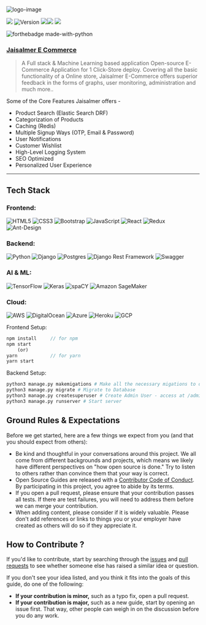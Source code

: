 ![logo-image](logo.jpg)

![](https://badges.frapsoft.com/os/v1/open-source.svg?v=103)
![Version](https://badge.fury.io/gh/tterb%2FHyde.svg)
![](https://aleen42.github.io/badges/src/react.svg)![](https://aleen42.github.io/badges/src/router.svg)
![](https://aleen42.github.io/badges/src/redux.svg)

![forthebadge made-with-python](http://ForTheBadge.com/images/badges/made-with-python.svg)

### **[Jaisalmer E Commerce](https://github.com/gokulprathin8/Jaisalmer-E-Commerce)**

> A Full stack & Machine Learning based application Open-source E-Commerce
> Application for 1 Click-Store deploy. Covering all the basic functionality of
> a Online store, Jaisalmer E-Commerce offers superior feedback in the forms of
> graphs, user monitoring, administration and much more..

Some of the Core Features Jaisalmer offers -

- Product Search (Elastic Search DRF)
- Categorization of Products
- Caching (Redis)
- Multiple Signup Ways (OTP, Email & Password)
- User Notifications
- Customer Wishlist
- High-Level Logging System
- SEO Optimized
- Personalized User Experience

---

## Tech Stack

### Frontend:

<img alt="HTML5" src="https://img.shields.io/badge/html5%20-%23E34F26.svg?&style=for-the-badge&logo=html5&logoColor=white"/>
<img alt="CSS3" src="https://img.shields.io/badge/css3%20-%231572B6.svg?&style=for-the-badge&logo=css3&logoColor=white"/>
<img alt="Bootstrap" src="https://img.shields.io/badge/bootstrap%20-%23563D7C.svg?&style=for-the-badge&logo=bootstrap&logoColor=white"/>
<img alt="JavaScript" src="https://img.shields.io/badge/javascript%20-%23323330.svg?&style=for-the-badge&logo=javascript&logoColor=%23F7DF1E"/>
<img alt="React" src="https://img.shields.io/badge/react%20-%2320232a.svg?&style=for-the-badge&logo=react&logoColor=%2361DAFB"/>
<img alt="Redux" src="https://img.shields.io/badge/redux%20-%23593d88.svg?&style=for-the-badge&logo=redux&logoColor=white"/>
<img alt="Ant-Design" src="https://img.shields.io/badge/-Ant%20Design-%230170FE?&style=for-the-badge&logo=ant-design&logoColor=white"/>

### Backend:

<img alt="Python" src="https://img.shields.io/badge/python%20-%2314354C.svg?&style=for-the-badge&logo=python&logoColor=white"/>
<img alt="Django" src="https://img.shields.io/badge/django%20-%23092E20.svg?&style=for-the-badge&logo=django&logoColor=white"/>
<img alt="Postgres" src ="https://img.shields.io/badge/postgres-%23316192.svg?&style=for-the-badge&logo=postgresql&logoColor=white"/>
<img alt="Django Rest Framework" src="https://img.shields.io/badge/django rest framework%20-%23092E20.svg?&style=for-the-badge&logo=django&logoColor=white"/>
<img alt="Swagger" src="https://img.shields.io/badge/Swagger%20-%2343853D.svg?&style=for-the-badge&logo=Swagger&logoColor=white"/>

### AI & ML:

<img alt="TensorFlow" src="https://img.shields.io/badge/TensorFlow%20-%23FF6F00.svg?&style=for-the-badge&logo=TensorFlow&logoColor=white" />
<img alt="Keras" src="https://img.shields.io/badge/Keras%20-%23D00000.svg?&style=for-the-badge&logo=Keras&logoColor=white"/>
<img alt="spaCY" src="https://img.shields.io/badge/spaCY%20-%23013243.svg?&style=for-the-badge&logo=spaCy&logoColor=white" />
<img alt="Amazon SageMaker" src="https://img.shields.io/badge/Amazon SageMaker%20-%230077B5.svg?&style=for-the-badge&logo=Amazon&logoColor=white"/>

### Cloud:

<img alt="AWS" src="https://img.shields.io/badge/AWS%20-%23FF9900.svg?&style=for-the-badge&logo=amazon-aws&logoColor=white"/>
<img alt="DigitalOcean" src="https://img.shields.io/badge/DigitalOcean-%230167ff.svg?&style=for-the-badge&logo=digitalOcean&logoColor=white"/>
<img alt="Azure" src="https://img.shields.io/badge/azure%20-%230072C6.svg?&style=for-the-badge&logo=azure-devops&logoColor=white"/>
<img alt="Heroku" src="https://img.shields.io/badge/heroku%20-%23430098.svg?&style=for-the-badge&logo=heroku&logoColor=white"/>
<img alt="GCP" src="https://img.shields.io/badge/GCP%20-%23430098.svg?&style=for-the-badge&logo=GCP&logoColor=white"/>

Frontend Setup:

```javascript
npm install		// for npm
npm start
	(or)
yarn			// for yarn
yarn start
```

Backend Setup:

```python
python3 manage.py makemigations # Make all the necessary migations to database
python3 manage.py migrate # Migrate to Database
python3 manage.py createsuperuser # Create Admin User - access at /admin route
python3 manage.py runserver # Start server
```

## Ground Rules & Expectations

Before we get started, here are a few things we expect from you (and that you
should expect from others):

- Be kind and thoughtful in your conversations around this project. We all come
  from different backgrounds and projects, which means we likely have different
  perspectives on "how open source is done." Try to listen to others rather than
  convince them that your way is correct.
- Open Source Guides are released with a
  [Contributor Code of Conduct](https://github.com/github/opensource.guide/blob/main/CODE_OF_CONDUCT.md).
  By participating in this project, you agree to abide by its terms.
- If you open a pull request, please ensure that your contribution passes all
  tests. If there are test failures, you will need to address them before we can
  merge your contribution.
- When adding content, please consider if it is widely valuable. Please don't
  add references or links to things you or your employer have created as others
  will do so if they appreciate it.

## How to Contribute ?

If you'd like to contribute, start by searching through the
[issues](https://github.com/github/opensource.guide/issues) and
[pull requests](https://github.com/github/opensource.guide/pulls) to see whether
someone else has raised a similar idea or question.

If you don't see your idea listed, and you think it fits into the goals of this
guide, do one of the following:

- **If your contribution is minor,** such as a typo fix, open a pull request.
- **If your contribution is major,** such as a new guide, start by opening an
  issue first. That way, other people can weigh in on the discussion before you
  do any work.
